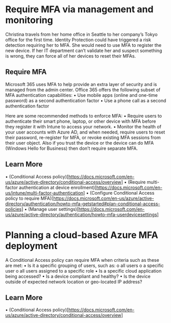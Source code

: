 # Require MFA via management and monitoring

Christina travels from her home office in Seattle to her company’s Tokyo office for the first time. Identity Protection could have triggered a risk detection requiring her to MFA. She would need to use MFA to register the new device. If her IT department can’t validate her and suspect something is wrong, they can force all of her devices to reset their MFAs. 

## Require  MFA
Microsoft 365 uses MFA to help provide an extra layer of security and is managed from the admin center. Office 365 offers the following subset of MFA authentication capabilities:
•	Use mobile apps (online and one-time password) as a second authentication factor
•	Use a phone call as a second authentication factor

Here are some recommended methods to enforce MFA:
•	Require users to authenticate their smart phone, laptop, or other device with MFA before they register it with Intune to access your network.
•	Monitor the health of your user accounts with Azure AD, and when needed, require users to reset their password, re-register for MFA, or revoke existing MFA sessions from their user object.   Also if you trust the device or the device can do MFA (Windows Hello for Business) then don’t require separate MFA.

## Learn More
•	(Conditional Access policy)[https://docs.microsoft.com/en-us/azure/active-directory/conditional-access/overview]
•	(Require multi-factor authentication at device enrollment)[https://docs.microsoft.com/en-us/intune/multi-factor-authentication]
•	(Configure Conditional Access policy to require MFA)[https://docs.microsoft.com/en-us/azure/active-directory/authentication/howto-mfa-getstarted#plan-conditional-access-policies]
•	(Manage user settings)[https://docs.microsoft.com/en-us/azure/active-directory/authentication/howto-mfa-userdevicesettings]

# Planning a cloud-based Azure MFA deployment

A Conditional Access policy can require MFA when criteria such as these are met:
•	Is it a specific grouping of users, such as: 
o	all users 
o	a specific user
o	all users assigned to a specific role
•	Is a specific cloud application being accessed?
•	Is a device compliant and healthy?
•	Is the device outside of expected network location or geo-located IP address?

## Learn More
•	 (Conditional Access policy)[https://docs.microsoft.com/en-us/azure/active-directory/conditional-access/overview]